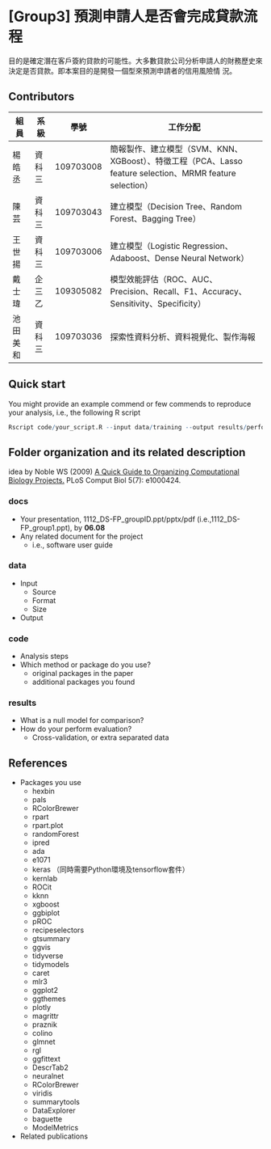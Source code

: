 # [Group3] 預測申請人是否會完成貸款流程
目的是確定潛在客戶簽約貸款的可能性。大多數貸款公司分析申請人的財務歷史來決定是否貸款。即本案目的是開發一個型來預測申請者的信用風險情 況。

## Contributors
|組員|系級|學號|工作分配|
|-|-|-|-|
|楊皓丞|資科三|109703008|簡報製作、建立模型（SVM、KNN、XGBoost）、特徵工程（PCA、Lasso feature selection、MRMR feature selection）| 
|陳芸|資科三|109703043|建立模型（Decision Tree、Random Forest、Bagging Tree）|
|王世揚|資科三|109703006|建立模型（Logistic Regression、Adaboost、Dense Neural Network）|
|戴士瑋|企三乙|109305082|模型效能評估（ROC、AUC、Precision、Recall、F1、Accuracy、Sensitivity、Specificity）|
|池田美和|資科三|109703036|探索性資料分析、資料視覺化、製作海報|

## Quick start
You might provide an example commend or few commends to reproduce your analysis, i.e., the following R script
```R
Rscript code/your_script.R --input data/training --output results/performance.tsv
```

## Folder organization and its related description
idea by Noble WS (2009) [A Quick Guide to Organizing Computational Biology Projects.](https://journals.plos.org/ploscompbiol/article?id=10.1371/journal.pcbi.1000424) PLoS Comput Biol 5(7): e1000424.

### docs
* Your presentation, 1112_DS-FP_groupID.ppt/pptx/pdf (i.e.,1112_DS-FP_group1.ppt), by **06.08**
* Any related document for the project
  * i.e., software user guide

### data
* Input
  * Source
  * Format
  * Size 
* Output

### code
* Analysis steps
* Which method or package do you use? 
  * original packages in the paper
  * additional packages you found

### results
* What is a null model for comparison?
* How do your perform evaluation?
  * Cross-validation, or extra separated data

## References
* Packages you use
  * hexbin
  * pals
  * RColorBrewer
  * rpart
  * rpart.plot
  * randomForest
  * ipred
  * ada
  * e1071
  * keras （同時需要Python環境及tensorflow套件）
  * kernlab
  * ROCit
  * kknn
  * xgboost
  * ggbiplot
  * pROC
  * recipeselectors
  * gtsummary
  * ggvis
  * tidyverse
  * tidymodels
  * caret
  * mlr3
  * ggplot2
  * ggthemes
  * plotly
  * magrittr
  * praznik
  * colino
  * glmnet
  * rgl
  * ggfittext
  * DescrTab2
  * neuralnet
  * RColorBrewer
  * viridis
  * summarytools
  * DataExplorer
  * baguette
  * ModelMetrics
* Related publications
